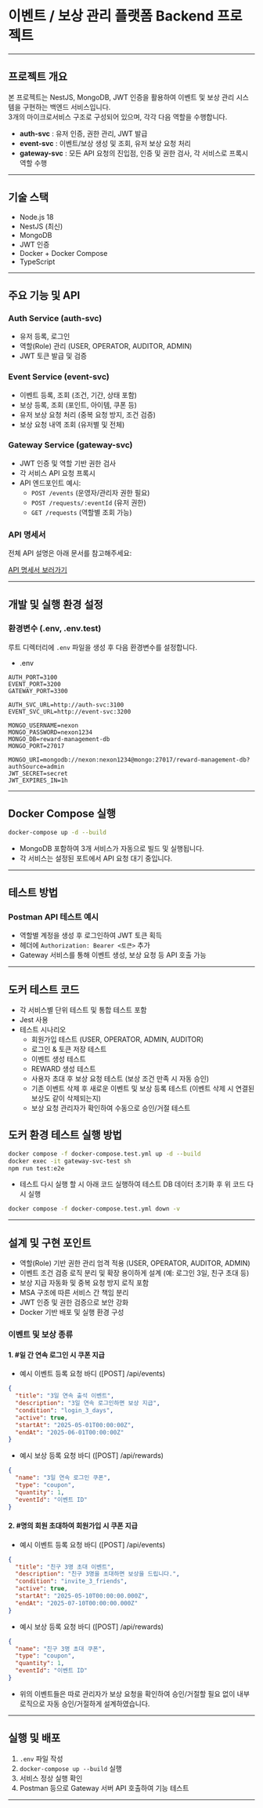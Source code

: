 # 이벤트 / 보상 관리 플랫폼 Backend 프로젝트

---

## 프로젝트 개요
본 프로젝트는 NestJS, MongoDB, JWT 인증을 활용하여 이벤트 및 보상 관리 시스템을 구현하는 백엔드 서비스입니다.  
3개의 마이크로서비스 구조로 구성되어 있으며, 각각 다음 역할을 수행합니다.

- **auth-svc** : 유저 인증, 권한 관리, JWT 발급  
- **event-svc** : 이벤트/보상 생성 및 조회, 유저 보상 요청 처리  
- **gateway-svc** : 모든 API 요청의 진입점, 인증 및 권한 검사, 각 서비스로 프록시 역할 수행  

---

## 기술 스택
- Node.js 18
- NestJS (최신)
- MongoDB
- JWT 인증
- Docker + Docker Compose
- TypeScript

---

## 주요 기능 및 API

### Auth Service (auth-svc)
- 유저 등록, 로그인
- 역할(Role) 관리 (USER, OPERATOR, AUDITOR, ADMIN)
- JWT 토큰 발급 및 검증

### Event Service (event-svc)
- 이벤트 등록, 조회 (조건, 기간, 상태 포함)
- 보상 등록, 조회 (포인트, 아이템, 쿠폰 등)
- 유저 보상 요청 처리 (중복 요청 방지, 조건 검증)
- 보상 요청 내역 조회 (유저별 및 전체)

### Gateway Service (gateway-svc)
- JWT 인증 및 역할 기반 권한 검사
- 각 서비스 API 요청 프록시
- API 엔드포인트 예시:
  - `POST /events` (운영자/관리자 권한 필요)
  - `POST /requests/:eventId` (유저 권한)
  - `GET /requests` (역할별 조회 가능)

### API 명세서
전체 API 설명은 아래 문서를 참고해주세요:

[API 명세서 보러가기](./API.md)

---

## 개발 및 실행 환경 설정

### 환경변수 (.env, .env.test)
루트 디렉터리에 `.env` 파일을 생성 후 다음 환경변수를 설정합니다.

- .env
```env
AUTH_PORT=3100
EVENT_PORT=3200
GATEWAY_PORT=3300

AUTH_SVC_URL=http://auth-svc:3100
EVENT_SVC_URL=http://event-svc:3200

MONGO_USERNAME=nexon
MONGO_PASSWORD=nexon1234
MONGO_DB=reward-management-db
MONGO_PORT=27017

MONGO_URI=mongodb://nexon:nexon1234@mongo:27017/reward-management-db?authSource=admin
JWT_SECRET=secret
JWT_EXPIRES_IN=1h
```

---

## Docker Compose 실행

```bash
docker-compose up -d --build
```

- MongoDB 포함하여 3개 서비스가 자동으로 빌드 및 실행됩니다.
- 각 서비스는 설정된 포트에서 API 요청 대기 중입니다.

---

## 테스트 방법

### Postman API 테스트 예시
- 역할별 계정을 생성 후 로그인하여 JWT 토큰 획득
- 헤더에 `Authorization: Bearer <토큰>` 추가
- Gateway 서비스를 통해 이벤트 생성, 보상 요청 등 API 호출 가능

---

## 도커 테스트 코드

- 각 서비스별 단위 테스트 및 통합 테스트 포함
- Jest 사용
- 테스트 시나리오
  - 회원가입 테스트 (USER, OPERATOR, ADMIN, AUDITOR)
  - 로그인 & 토큰 저장 테스트
  - 이벤트 생성 테스트
  - REWARD 생성 테스트
  - 사용자 초대 후 보상 요청 테스트 (보상 조건 만족 시 자동 승인)
  - 기존 이벤트 삭제 후 새로운 이벤트 및 보상 등록 테스트 (이벤트 삭제 시 연결된 보상도 같이 삭제되는지)
  - 보상 요청 관리자가 확인하여 수동으로 승인/거절 테스트

## 도커 환경 테스트 실행 방법

```bash
docker compose -f docker-compose.test.yml up -d --build
docker exec -it gateway-svc-test sh
npm run test:e2e
```

- 테스트 다시 실행 할 시 아래 코드 실행하여 테스트 DB 데이터 초기화 후 위 코드 다시 실행
```bash
docker compose -f docker-compose.test.yml down -v
```

---

## 설계 및 구현 포인트

- 역할(Role) 기반 권한 관리 엄격 적용 (USER, OPERATOR, AUDITOR, ADMIN)
- 이벤트 조건 검증 로직 분리 및 확장 용이하게 설계 (예: 로그인 3일, 친구 초대 등)
- 보상 지급 자동화 및 중복 요청 방지 로직 포함
- MSA 구조에 따른 서비스 간 책임 분리
- JWT 인증 및 권한 검증으로 보안 강화
- Docker 기반 배포 및 실행 환경 구성

### 이벤트 및 보상 종류

#### 1. \#일 간 연속 로그인 시 쿠폰 지급
- 예시 이벤트 등록 요청 바디 ([POST] /api/events)
```json
{
  "title": "3일 연속 출석 이벤트",
  "description": "3일 연속 로그인하면 보상 지급",
  "condition": "login_3_days",
  "active": true,
  "startAt": "2025-05-01T00:00:00Z",
  "endAt": "2025-06-01T00:00:00Z"
}
```
- 예시 보상 등록 요청 바디 ([POST] /api/rewards)
```json
{
  "name": "3일 연속 로그인 쿠폰",
  "type": "coupon",
  "quantity": 1,
  "eventId": "이벤트 ID"
}
```

#### 2. \#명의 회원 초대하여 회원가입 시 쿠폰 지급
- 예시 이벤트 등록 요청 바디 ([POST] /api/events)
```json
{
  "title": "친구 3명 초대 이벤트",
  "description": "친구 3명을 초대하면 보상을 드립니다.",
  "condition": "invite_3_friends",
  "active": true,
  "startAt": "2025-05-10T00:00:00.000Z",
  "endAt": "2025-07-10T00:00:00.000Z"
}
```
- 예시 보상 등록 요청 바디 ([POST] /api/rewards)
```json
{
  "name": "친구 3명 초대 쿠폰",
  "type": "coupon",
  "quantity": 1,
  "eventId": "이벤트 ID"
}
```

- 위의 이벤트들은 따로 관리자가 보상 요청을 확인하여 승인/거절할 필요 없이 내부 로직으로 자동 승인/거절하게 설계하였습니다.

---

## 실행 및 배포

1. `.env` 파일 작성  
2. `docker-compose up --build` 실행  
3. 서비스 정상 실행 확인  
4. Postman 등으로 Gateway 서버 API 호출하여 기능 테스트  

---
